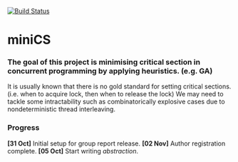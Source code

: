 [![Build Status](https://travis-ci.com/hyunsukimsokcho/miniCS.svg?token=T9n2aMC1KMsGvMxHppQX&branch=master)](https://travis-ci.com/hyunsukimsokcho/miniCS)

# miniCS

### The goal of this project is minimising critical section in concurrent programming by applying heuristics. (e.g. GA) 
It is usually known that there is no gold standard for setting critical sections. (i.e. when to acquire lock, then when to release the lock) 
We may need to tackle some intractability such as combinatorically explosive cases due to nondeterministic thread interleaving.

### Progress
**[31 Oct]** Initial setup for group report release.
**[02 Nov]** Author registration complete.
**[05 Oct]** Start writing *abstraction*.
